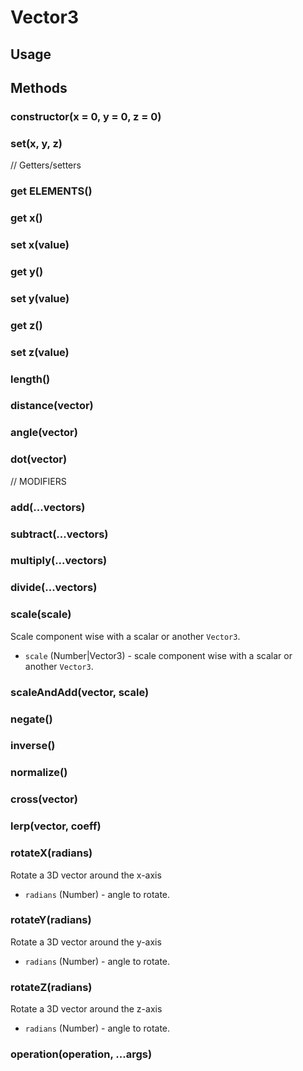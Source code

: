 # Vector3

## Usage

## Methods

### constructor(x = 0, y = 0, z = 0)

### set(x, y, z)

// Getters/setters

### get ELEMENTS()

### get x()

### set x(value)

### get y()

### set y(value)

### get z()

### set z(value)

### length()

### distance(vector)

### angle(vector)

### dot(vector)

// MODIFIERS

### add(...vectors)

### subtract(...vectors)

### multiply(...vectors)

### divide(...vectors)

### scale(scale)

Scale component wise with a scalar or another `Vector3`.

* `scale` (Number|Vector3) - scale component wise with a scalar or another `Vector3`.

### scaleAndAdd(vector, scale)

### negate()

### inverse()

### normalize()

### cross(vector)

### lerp(vector, coeff)

### rotateX(radians)

Rotate a 3D vector around the x-axis

* `radians` (Number) - angle to rotate.


### rotateY(radians)

Rotate a 3D vector around the y-axis

* `radians` (Number) - angle to rotate.


### rotateZ(radians)

Rotate a 3D vector around the z-axis

* `radians` (Number) - angle to rotate.


### operation(operation, ...args)
